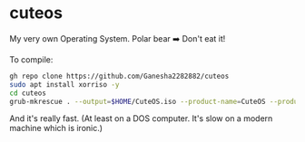 # cuteos
My very own Operating System. Polar bear ➡️ Don't eat it!

To compile:
```bash
gh repo clone https://github.com/Ganesha2282882/cuteos
sudo apt install xorriso -y
cd cuteos
grub-mkrescue . --output=$HOME/CuteOS.iso --product-name=CuteOS --product-version="White Toad"
```

And it's really fast. (At least on a DOS computer. It's slow on a modern machine which is ironic.)
